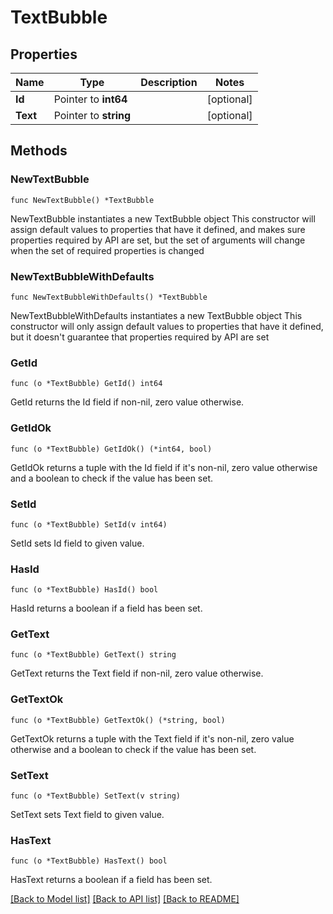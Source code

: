 # TextBubble

## Properties

Name | Type | Description | Notes
------------ | ------------- | ------------- | -------------
**Id** | Pointer to **int64** |  | [optional] 
**Text** | Pointer to **string** |  | [optional] 

## Methods

### NewTextBubble

`func NewTextBubble() *TextBubble`

NewTextBubble instantiates a new TextBubble object
This constructor will assign default values to properties that have it defined,
and makes sure properties required by API are set, but the set of arguments
will change when the set of required properties is changed

### NewTextBubbleWithDefaults

`func NewTextBubbleWithDefaults() *TextBubble`

NewTextBubbleWithDefaults instantiates a new TextBubble object
This constructor will only assign default values to properties that have it defined,
but it doesn't guarantee that properties required by API are set

### GetId

`func (o *TextBubble) GetId() int64`

GetId returns the Id field if non-nil, zero value otherwise.

### GetIdOk

`func (o *TextBubble) GetIdOk() (*int64, bool)`

GetIdOk returns a tuple with the Id field if it's non-nil, zero value otherwise
and a boolean to check if the value has been set.

### SetId

`func (o *TextBubble) SetId(v int64)`

SetId sets Id field to given value.

### HasId

`func (o *TextBubble) HasId() bool`

HasId returns a boolean if a field has been set.

### GetText

`func (o *TextBubble) GetText() string`

GetText returns the Text field if non-nil, zero value otherwise.

### GetTextOk

`func (o *TextBubble) GetTextOk() (*string, bool)`

GetTextOk returns a tuple with the Text field if it's non-nil, zero value otherwise
and a boolean to check if the value has been set.

### SetText

`func (o *TextBubble) SetText(v string)`

SetText sets Text field to given value.

### HasText

`func (o *TextBubble) HasText() bool`

HasText returns a boolean if a field has been set.


[[Back to Model list]](../README.md#documentation-for-models) [[Back to API list]](../README.md#documentation-for-api-endpoints) [[Back to README]](../README.md)


